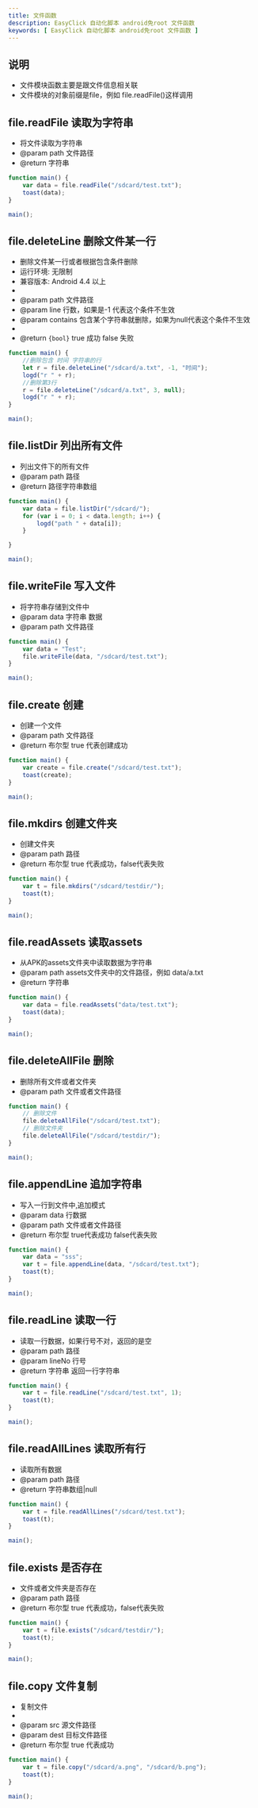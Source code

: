 ```yaml
---
title: 文件函数
description: EasyClick 自动化脚本 android免root 文件函数
keywords: [ EasyClick 自动化脚本 android免root 文件函数 ]
---
```


## 说明

- 文件模块函数主要是跟文件信息相关联
- 文件模块的对象前缀是file，例如 file.readFile()这样调用

## file.readFile 读取为字符串

* 将文件读取为字符串
* @param path 文件路径
* @return 字符串

```javascript showLineNumbers
function main() {
    var data = file.readFile("/sdcard/test.txt");
    toast(data);
}

main();
```

## file.deleteLine 删除文件某一行

* 删除文件某一行或者根据包含条件删除
* 运行环境: 无限制
* 兼容版本: Android 4.4 以上
*
* @param path 文件路径
* @param line 行数，如果是-1 代表这个条件不生效
* @param contains 包含某个字符串就删除，如果为null代表这个条件不生效
*
* @return `{bool}` true 成功 false 失败

```javascript showLineNumbers
function main() {
    //删除包含 时间 字符串的行
    let r = file.deleteLine("/sdcard/a.txt", -1, "时间");
    logd("r " + r);
    //删除第3行
    r = file.deleteLine("/sdcard/a.txt", 3, null);
    logd("r " + r);
}

main();
```

## file.listDir 列出所有文件

* 列出文件下的所有文件
* @param path 路径
* @return 路径字符串数组

```javascript showLineNumbers
function main() {
    var data = file.listDir("/sdcard/");
    for (var i = 0; i < data.length; i++) {
        logd("path " + data[i]);
    }

}

main();
```

## file.writeFile 写入文件

* 将字符串存储到文件中
* @param data 字符串 数据
* @param path 文件路径

```javascript showLineNumbers
function main() {
    var data = "Test";
    file.writeFile(data, "/sdcard/test.txt");
}

main();
```

## file.create 创建

* 创建一个文件
* @param path 文件路径
* @return 布尔型 true 代表创建成功

```javascript showLineNumbers
function main() {
    var create = file.create("/sdcard/test.txt");
    toast(create);
}

main();
```        

## file.mkdirs 创建文件夹

* 创建文件夹
* @param path 路径
* @return 布尔型 true 代表成功，false代表失败

```javascript showLineNumbers
function main() {
    var t = file.mkdirs("/sdcard/testdir/");
    toast(t);
}

main();
```

## file.readAssets 读取assets

* 从APK的assets文件夹中读取数据为字符串
* @param path assets文件夹中的文件路径，例如 data/a.txt
* @return 字符串

```javascript showLineNumbers
function main() {
    var data = file.readAssets("data/test.txt");
    toast(data);
}

main();
```

## file.deleteAllFile 删除

* 删除所有文件或者文件夹
* @param path 文件或者文件路径

```javascript showLineNumbers
function main() {
    // 删除文件
    file.deleteAllFile("/sdcard/test.txt");
    // 删除文件夹
    file.deleteAllFile("/sdcard/testdir/");
}

main();
```

## file.appendLine 追加字符串

* 写入一行到文件中,追加模式
* @param data 行数据
* @param path 文件或者文件路径
* @return 布尔型 true代表成功 false代表失败

```javascript showLineNumbers
function main() {
    var data = "sss";
    var t = file.appendLine(data, "/sdcard/test.txt");
    toast(t);
}

main();
```

## file.readLine 读取一行

* 读取一行数据，如果行号不对，返回的是空
* @param path 路径
* @param lineNo 行号
* @return 字符串 返回一行字符串

```javascript showLineNumbers
function main() {
    var t = file.readLine("/sdcard/test.txt", 1);
    toast(t);
}

main();
```

## file.readAllLines 读取所有行

* 读取所有数据
* @param path 路径
* @return 字符串数组|null

```javascript showLineNumbers
function main() {
    var t = file.readAllLines("/sdcard/test.txt");
    toast(t);
}

main();
```

## file.exists 是否存在

* 文件或者文件夹是否存在
* @param path 路径
* @return 布尔型 true 代表成功，false代表失败

```javascript showLineNumbers
function main() {
    var t = file.exists("/sdcard/testdir/");
    toast(t);
}

main();
```

## file.copy 文件复制

* 复制文件
*
* @param src 源文件路径
* @param dest 目标文件路径
* @return 布尔型 true 代表成功

```javascript showLineNumbers
function main() {
    var t = file.copy("/sdcard/a.png", "/sdcard/b.png");
    toast(t);
}

main();
```
